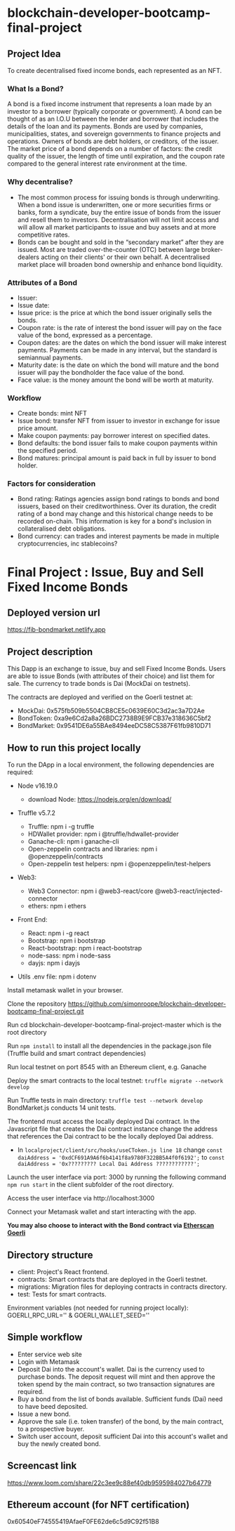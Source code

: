# blockchain-developer-bootcamp-final-project

## Project Idea
To create decentralised fixed income bonds, each represented as an NFT. 


### What Is a Bond?
A bond is a fixed income instrument that represents a loan made by an investor to a borrower (typically corporate or government). A bond can be thought of as an I.O.U between the lender and borrower that includes the details of the loan and its payments. Bonds are used by companies, municipalities, states, and sovereign governments to finance projects and operations. Owners of bonds are debt holders, or creditors, of the issuer.
The market price of a bond depends on a number of factors: the credit quality of the issuer, the length of time until expiration, and the coupon rate compared to the general interest rate environment at the time. 


### Why decentralise?
* The most common process for issuing bonds is through underwriting. When a bond issue is underwritten, one or more securities firms or banks, form a syndicate, buy the entire issue of bonds from the issuer and resell them to investors. Decentralisation will not limit access and will allow all market participants to issue and buy assets and at more competitive rates.
* Bonds can be bought and sold in the “secondary market” after they are issued. Most are traded over-the-counter (OTC) between large broker-dealers acting on their clients' or their own behalf. A decentralised market place will broaden bond ownership and enhance bond liquidity.


### Attributes of a Bond
* Issuer:
* Issue date:
* Issue price: is the price at which the bond issuer originally sells the bonds.
* Coupon rate: is the rate of interest the bond issuer will pay on the face value of the bond, expressed as a percentage.
* Coupon dates: are the dates on which the bond issuer will make interest payments. Payments can be made in any interval, but the standard is semiannual payments.
* Maturity date: is the date on which the bond will mature and the bond issuer will pay the bondholder the face value of the bond.
* Face value: is the money amount the bond will be worth at maturity.

### Workflow
* Create bonds: mint NFT
* Issue bond: transfer NFT from issuer to investor in exchange for issue price amount. 
* Make coupon payments: pay borrower interest on specified dates.
* Bond defaults: the bond issuer fails to make coupon payments within the specified period.
* Bond matures: principal amount is paid back in full by issuer to bond holder.


### Factors for consideration
* Bond rating: Ratings agencies assign bond ratings to bonds and bond issuers, based on their creditworthiness. Over its duration, the credit rating of a bond may change and this historical change needs to be recorded on-chain. This information is key for a bond's inclusion in collateralised debt obligations.   
* Bond currency: can trades and interest payments be made in multiple cryptocurrencies, inc stablecoins?




# Final Project : Issue, Buy and Sell Fixed Income Bonds

## Deployed version url
https://fib-bondmarket.netlify.app


## Project description
This Dapp is an exchange to issue, buy and sell Fixed Income Bonds. Users are able to issue Bonds (with attributes of their choice) and list them for sale. The currency to trade bonds is Dai (MockDai on testnets).  

The contracts are deployed and verified on the Goerli testnet at:
* MockDai: 0x575fb509b5504CB8CE5c0639E60C3d2ac3a7D2Ae
* BondToken: 0xa9e6Cd2a8a26BDC2738B9E9FCB37e318636C5bf2
* BondMarket: 0x9541DE6a55BAe8494eeDC58C5387F61fb9810D71

## How to run this project locally
To run the DApp in a local environment, the following dependencies are required:

* Node v16.19.0
    * download Node: https://nodejs.org/en/download/
* Truffle v5.7.2
    * Truffle: npm i -g truffle
    * HDWallet provider: npm i @truffle/hdwallet-provider
    * Ganache-cli: npm i ganache-cli
    * Open-zeppelin contracts and libraries: npm i @openzeppelin/contracts
    * Open-zeppelin test helpers: npm i @openzeppelin/test-helpers

* Web3:
    * Web3 Connector: npm i @web3-react/core @web3-react/injected-connector
    * ethers: npm i ethers

* Front End:
    * React: npm i -g react
    * Bootstrap: npm i bootstrap
    * React-bootstrap: npm i react-bootstrap
    * node-sass: npm i node-sass
    * dayjs: npm i dayjs

* Utils .env file: npm i dotenv

Install metamask wallet in your browser.

Clone the repository https://github.com/simonroope/blockchain-developer-bootcamp-final-project.git

Run cd blockchain-developer-bootcamp-final-project-master which is the root directory

Run `npm install` to install all the dependencies in the package.json file (Truffle build and smart contract dependencies)

Run local testnet on port 8545 with an Ethereum client, e.g. Ganache

Deploy the smart contracts to the local testnet: `truffle migrate --network develop`

Run Truffle tests in main directory: `truffle test --network develop`  BondMarket.js conducts 14 unit tests.

The frontend must access the locally deployed Dai contract. In the Javascript file that creates the Dai contract instance change the address that references the Dai contract to be the locally deployed Dai address.
* In `localproject/client/src/hooks/useCToken.js line 18` change
`const daiAddress = '0xdCF691A9A6f6b4141f8a9780F322BB5A4f0f6192';`
to
`const daiAddress = '0x????????? Local Dai Address ????????????';`

Launch the user interface via port: 3000 by running the following command `npm run start` in the client subfolder of the root directory.

Access the user interface via http://localhost:3000

Connect your Metamask wallet and start interacting with the app.

**You may also choose to interact with the Bond contract via [Etherscan Goerli](https://goerli.etherscan.io/address/0x9541DE6a55BAe8494eeDC58C5387F61fb9810D71)**

## Directory structure
* client: Project's React frontend.
* contracts: Smart contracts that are deployed in the Goerli testnet.
* migrations: Migration files for deploying contracts in contracts directory.
* test: Tests for smart contracts.

Environment variables (not needed for running project locally): GOERLI_RPC_URL='' & GOERLI_WALLET_SEED=''

## Simple workflow
* Enter service web site
* Login with Metamask
* Deposit Dai into the account's wallet. Dai is the currency used to purchase bonds. The deposit request will mint and then approve the token spend by the main contract, so two transaction signatures are required.
* Buy a bond from the list of bonds available. Sufficient funds (Dai) need to have beed deposited.
* Issue a new bond.
* Approve the sale (i.e. token transfer) of the bond, by the main contract, to a prospective buyer.
* Switch user account, deposit sufficient Dai into this account's wallet and buy the newly created bond. 

## Screencast link
https://www.loom.com/share/22c3ee9c88ef40db9595984027b64779

## Ethereum account (for NFT certification)
0x60540eF74555419AfaeF0FE62de6c5d9C92f51B8